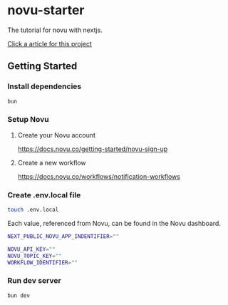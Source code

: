 # novu-starter

<!-- Basic CRUD application with trpc, fastify, and prisma. -->

The tutorial for novu with nextjs.

[Click a article for this project](https://zenn.com/cookiegg/articles/novu-starter)

## Getting Started

### Install dependencies

```bash
bun
```

### Setup Novu

1. Create your Novu account

   https://docs.novu.co/getting-started/novu-sign-up

2. Create a new workflow

   https://docs.novu.co/workflows/notification-workflows

### Create .env.local file

```bash
touch .env.local
```

Each value, referenced from Novu, can be found in the Novu dashboard.

```bash
NEXT_PUBLIC_NOVU_APP_INDENTIFIER=""

NOVU_API_KEY=""
NOVU_TOPIC_KEY=""
WORKFLOW_IDENTIFIER=""
```

### Run dev server

```bash
bun dev
```
